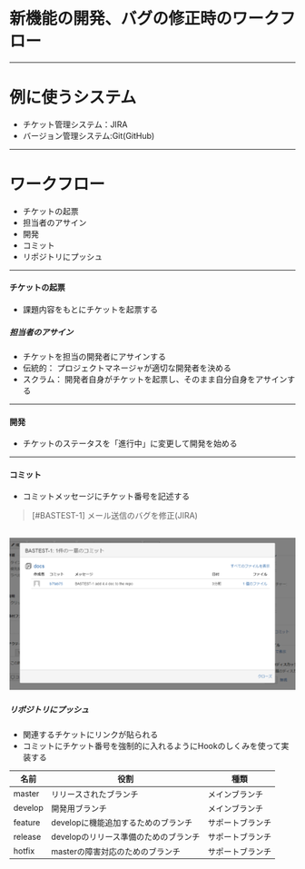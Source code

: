 <!-- $theme: gaia -->

# 新機能の開発、バグの修正時のワークフロー

----
# 例に使うシステム
* チケット管理システム：JIRA
* バージョン管理システム:Git(GitHub)

----
# ワークフロー
* チケットの起票
* 担当者のアサイン
* 開発
* コミット
* リポジトリにプッシュ

----
#### チケットの起票
* 課題内容をもとにチケットを起票する


##### 担当者のアサイン
* チケットを担当の開発者にアサインする
* 伝統的： プロジェクトマネージャが適切な開発者を決める
* スクラム： 開発者自身がチケットを起票し、そのまま自分自身をアサインする

----
#### 開発
* チケットのステータスを「進行中」に変更して開発を始める

----
#### コミット
* コミットメッセージにチケット番号を記述する
>[#BASTEST-1] メール送信のバグを修正(JIRA)

![commit](commit.PNG)
----
##### リポジトリにプッシュ
* 関連するチケットにリンクが貼られる
* コミットにチケット番号を強制的に入れるようにHookのしくみを使って実装する

名前 | 役割 | 種類
---------|------|------------
master | リリースされたブランチ | メインブランチ
develop | 開発用ブランチ | メインブランチ
feature | developに機能追加するためのブランチ | サポートブランチ
release | developのリリース準備のためのブランチ | サポートブランチ
hotfix | masterの障害対応のためのブランチ | サポートブランチ